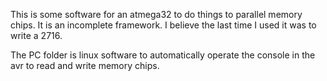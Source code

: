 This is some software for an atmega32 to do things to parallel memory chips.
It is an incomplete framework. I believe the last time I used it was to write a 2716.

The PC folder is linux software to automatically operate the console in the avr to read and write memory chips.

